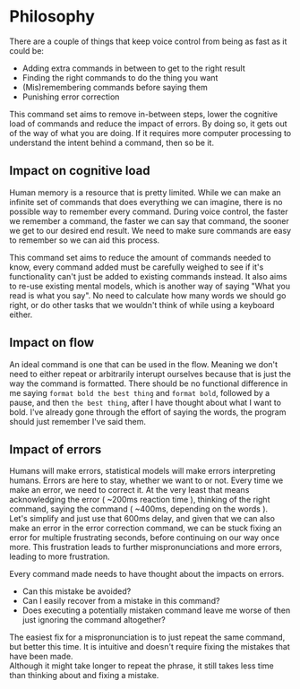 # Philosophy

There are a couple of things that keep voice control from being as fast as it could be:
- Adding extra commands in between to get to the right result
- Finding the right commands to do the thing you want
- (Mis)remembering commands before saying them
- Punishing error correction

This command set aims to remove in-between steps, lower the cognitive load of commands and reduce the impact of errors. By doing so, it gets out of the way of what you are doing. If it requires more computer processing to understand the intent behind a command, then so be it. 

## Impact on cognitive load

Human memory is a resource that is pretty limited. While we can make an infinite set of commands that does everything we can imagine, there is no possible way to remember every command.
During voice control, the faster we remember a command, the faster we can say that command, the sooner we get to our desired end result. We need to make sure commands are easy to remember so we can aid this process.  

This command set aims to reduce the amount of commands needed to know, every command added must be carefully weighed to see if it's functionality can't just be added to existing commands instead.
It also aims to re-use existing mental models, which is another way of saying "What you read is what you say". No need to calculate how many words we should go right, or do other tasks that we wouldn't think of while using a keyboard either.

## Impact on flow

An ideal command is one that can be used in the flow. Meaning we don't need to either repeat or arbitrarily interupt ourselves because that is just the way the command is formatted. There should be no functional difference in me saying `format bold the best thing` and `format bold`, followed by a pause, and then `the best thing`, after I have thought about what I want to bold. I've already gone through the effort of saying the words, the program should just remember I've said them.

## Impact of errors

Humans will make errors, statistical models will make errors interpreting humans. Errors are here to stay, whether we want to or not. 
Every time we make an error, we need to correct it. At the very least that means acknowledging the error ( ~200ms reaction time ), thinking of the right command, saying the command ( ~400ms, depending on the words ).  
Let's simplify and just use that 600ms delay, and given that we can also make an error in the error correction command, we can be stuck fixing an error for multiple frustrating seconds, before continuing on our way once more.
This frustration leads to further mispronunciations and more errors, leading to more frustration.  

Every command made needs to have thought about the impacts on errors. 
- Can this mistake be avoided?
- Can I easily recover from a mistake in this command?
- Does executing a potentially mistaken command leave me worse of then just ignoring the command altogether?

The easiest fix for a mispronunciation is to just repeat the same command, but better this time. It is intuitive and doesn't require fixing the mistakes that have been made.  
Although it might take longer to repeat the phrase, it still takes less time than thinking about and fixing a mistake.